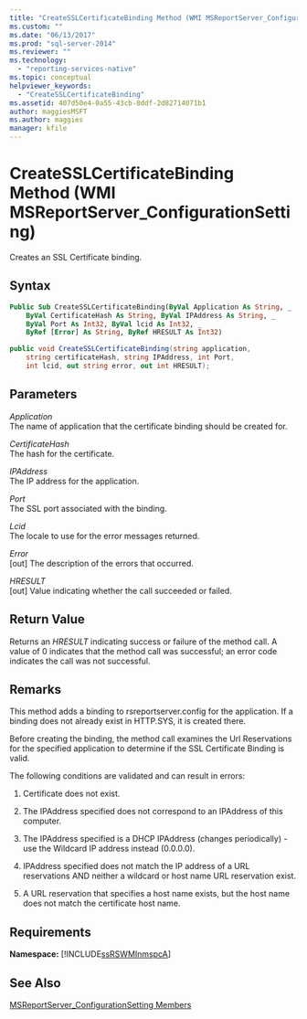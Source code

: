 ```yaml
---
title: "CreateSSLCertificateBinding Method (WMI MSReportServer_ConfigurationSetting) | Microsoft Docs"
ms.custom: ""
ms.date: "06/13/2017"
ms.prod: "sql-server-2014"
ms.reviewer: ""
ms.technology: 
  - "reporting-services-native"
ms.topic: conceptual
helpviewer_keywords: 
  - "CreateSSLCertificateBinding"
ms.assetid: 407d50e4-0a55-43cb-8ddf-2d82714071b1
author: maggiesMSFT
ms.author: maggies
manager: kfile
---
```

# CreateSSLCertificateBinding Method (WMI MSReportServer_ConfigurationSetting)
  Creates an SSL Certificate binding.  
  
## Syntax  
  
```vb  
Public Sub CreateSSLCertificateBinding(ByVal Application As String, _  
    ByVal CertificateHash As String, ByVal IPAddress As String, _  
    ByVal Port As Int32, ByVal lcid As Int32, _  
    ByRef [Error] As String, ByRef HRESULT As Int32)  
```  
  
```csharp  
public void CreateSSLCertificateBinding(string application,   
    string certificateHash, string IPAddress, int Port,   
    int lcid, out string error, out int HRESULT);  
```  
  
## Parameters  
 *Application*  
 The name of application that the certificate binding should be created for.  
  
 *CertificateHash*  
 The hash for the certificate.  
  
 *IPAddress*  
 The IP address for the application.  
  
 *Port*  
 The SSL port associated with the binding.  
  
 *Lcid*  
 The locale to use for the error messages returned.  
  
 *Error*  
 [out] The description of the errors that occurred.  
  
 *HRESULT*  
 [out] Value indicating whether the call succeeded or failed.  
  
## Return Value  
 Returns an *HRESULT* indicating success or failure of the method call. A value of 0 indicates that the method call was successful; an error code indicates the call was not successful.  
  
## Remarks  
 This method adds a binding to rsreportserver.config for the application. If a binding does not already exist in HTTP.SYS, it is created there.  
  
 Before creating the binding, the method call examines the Url Reservations for the specified application to determine if the SSL Certificate Binding is valid.  
  
 The following conditions are validated and can result in errors:  
  
1.  Certificate does not exist.  
  
2.  The IPAddress specified does not correspond to an IPAddress of this computer.  
  
3.  The IPAddress specified is a DHCP IPAddress (changes periodically) - use the Wildcard IP address instead (0.0.0.0).  
  
4.  IPAddress specified does not match the IP address of a URL reservations AND neither a wildcard or host name URL reservation exist.  
  
5.  A URL reservation that specifies a host name exists, but the host name does not match the certificate host name.  
  
## Requirements  
 **Namespace:** [!INCLUDE[ssRSWMInmspcA](../../includes/ssrswminmspca-md.md)]  
  
## See Also  
 [MSReportServer_ConfigurationSetting Members](msreportserver-configurationsetting-members.md)  
  
  
